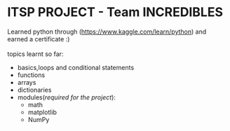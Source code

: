 # ITSP PROJECT - Team INCREDIBLES
Learned python through (https://www.kaggle.com/learn/python) and earned a certificate :)
<br><br>
topics learnt so far:
* basics,loops and conditional statements
* functions
* arrays
* dictionaries
* modules(*required for the project*):
  * math
  * matplotlib
  * NumPy

